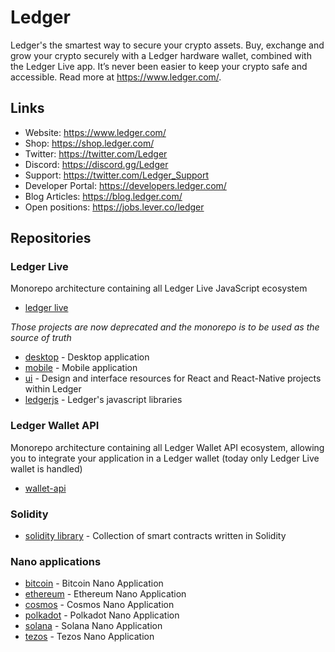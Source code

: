 # Ledger

Ledger's the smartest way to secure your crypto assets. Buy, exchange and grow your crypto securely with a Ledger hardware wallet, combined with the Ledger Live app. It’s never been easier to keep your crypto safe and accessible. Read more at https://www.ledger.com/.

## Links

* Website: https://www.ledger.com/
* Shop: https://shop.ledger.com/
* Twitter: https://twitter.com/Ledger
* Discord: https://discord.gg/Ledger
* Support: https://twitter.com/Ledger_Support
* Developer Portal: https://developers.ledger.com/
* Blog Articles: https://blog.ledger.com/
* Open positions: https://jobs.lever.co/ledger

## Repositories

### Ledger Live

Monorepo architecture containing all Ledger Live JavaScript ecosystem

* [ledger live](https://github.com/LedgerHQ/ledger-live)
 
_Those projects are now deprecated and the monorepo is to be used as the source of truth_

* [desktop](https://github.com/LedgerHQ/ledger-live-desktop) - Desktop application
* [mobile](https://github.com/LedgerHQ/ledger-live-mobile) - Mobile application
* [ui](https://github.com/LedgerHQ/ui) - Design and interface resources for React and React-Native projects within Ledger
* [ledgerjs](https://github.com/LedgerHQ/ledgerjs) - Ledger's javascript libraries

### Ledger Wallet API

Monorepo architecture containing all Ledger Wallet API ecosystem, allowing you to integrate your application in a Ledger wallet (today only Ledger Live wallet is handled)

* [wallet-api](https://github.com/LedgerHQ/wallet-api)

### Solidity

* [solidity library](https://github.com/LedgerHQ/innovation-contracts-solidity) - Collection of smart contracts written in Solidity

### Nano applications

* [bitcoin](https://github.com/LedgerHQ/app-bitcoin-new) - Bitcoin Nano Application
* [ethereum](https://github.com/LedgerHQ/app-ethereum) - Ethereum Nano Application
* [cosmos](https://github.com/LedgerHQ/app-cosmos) - Cosmos Nano Application
* [polkadot](https://github.com/LedgerHQ/app-polkadot) - Polkadot Nano Application
* [solana](https://github.com/LedgerHQ/app-solana) - Solana Nano Application
* [tezos](https://github.com/LedgerHQ/app-tezos) - Tezos Nano Application
